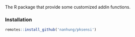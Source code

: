 The R package that provide some customized addin functions.

### Installation
```r
remotes::install_github('nanhung/pksensi')
```
